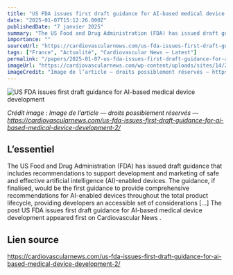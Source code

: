 ```yaml
---
title: "US FDA issues first draft guidance for AI-based medical device development"
date: "2025-01-07T15:12:26.000Z"
publishedDate: "7 janvier 2025"
summary: "The US Food and Drug Administration (FDA) has issued draft guidance that includes recommendations to support development and marketing of safe and effective artificial intelligence (AI)-enabled devices. The guidance, if finalised, would be the first guidance to provide comprehensive recommendations for AI-enabled devices throughout the total product lifecycle, providing developers an accessible set of considerations [&#8230;] The post US FDA issues first draft guidance for AI-based medical device development appeared first on Cardiovascular News ."
importance: ""
sourceUrl: "https://cardiovascularnews.com/us-fda-issues-first-draft-guidance-for-ai-based-medical-device-development-2/"
tags: ["France", "Actualité", "Cardiovascular News — Latest"]
permalink: "/papers/2025-01-07-us-fda-issues-first-draft-guidance-for-ai-based-medical-device-development"
imageUrl: "https://cardiovascularnews.com/wp-content/uploads/sites/14/2024/01/US-FDA-HQ.jpeg"
imageCredit: "Image de l’article — droits possiblement réservés — https://cardiovascularnews.com/us-fda-issues-first-draft-guidance-for-ai-based-medical-device-development-2/"
---
```


![US FDA issues first draft guidance for AI-based medical device development](https://cardiovascularnews.com/wp-content/uploads/sites/14/2024/01/US-FDA-HQ.jpeg)

*Crédit image : Image de l’article — droits possiblement réservés — https://cardiovascularnews.com/us-fda-issues-first-draft-guidance-for-ai-based-medical-device-development-2/*

## L’essentiel

The US Food and Drug Administration (FDA) has issued draft guidance that includes recommendations to support development and marketing of safe and effective artificial intelligence (AI)-enabled devices. The guidance, if finalised, would be the first guidance to provide comprehensive recommendations for AI-enabled devices throughout the total product lifecycle, providing developers an accessible set of considerations [&#8230;] The post US FDA issues first draft guidance for AI-based medical device development appeared first on Cardiovascular News .

## Lien source

https://cardiovascularnews.com/us-fda-issues-first-draft-guidance-for-ai-based-medical-device-development-2/
